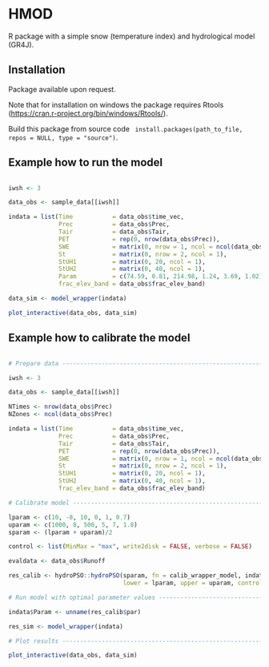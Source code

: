 # HMOD

R package with a simple snow (temperature index) and hydrological model (GR4J).

## Installation

Package available upon request.

Note that for installation on windows the package requires Rtools (https://cran.r-project.org/bin/windows/Rtools/).

Build this package from source code ``` install.packages(path_to_file, repos = NULL, type = "source")```.

## Example how to run the model

```R

iwsh <- 3

data_obs <- sample_data[[iwsh]]

indata = list(Time           = data_obs$time_vec,
              Prec           = data_obs$Prec,
              Tair           = data_obs$Tair,
              PET            = rep(0, nrow(data_obs$Prec)),
              SWE            = matrix(0, nrow = 1, ncol = ncol(data_obs$Prec)),
              St             = matrix(0, nrow = 2, ncol = 1),
              StUH1          = matrix(0, 20, ncol = 1),
              StUH2          = matrix(0, 40, ncol = 1),
              Param          = c(74.59, 0.81, 214.98, 1.24, 3.69, 1.02),
              frac_elev_band = data_obs$frac_elev_band)

data_sim <- model_wrapper(indata)

plot_interactive(data_obs, data_sim)

```

## Example how to calibrate the model

```R

# Prepare data ------------------------------------------------------------

iwsh <- 3

data_obs <- sample_data[[iwsh]]

NTimes <- nrow(data_obs$Prec)
NZones <- ncol(data_obs$Prec)

indata = list(Time           = data_obs$time_vec,
              Prec           = data_obs$Prec,
              Tair           = data_obs$Tair,
              PET            = rep(0, nrow(data_obs$Prec)),
              SWE            = matrix(0, nrow = 1, ncol = ncol(data_obs$Prec)),
              St             = matrix(0, nrow = 2, ncol = 1),
              StUH1          = matrix(0, 20, ncol = 1),
              StUH2          = matrix(0, 40, ncol = 1),
              frac_elev_band = data_obs$frac_elev_band)

# Calibrate model ---------------------------------------------------------

lparam <- c(10, -8, 10, 0, 1, 0.7)
uparam <- c(1000, 8, 500, 5, 7, 1.8)
sparam <- (lparam + uparam)/2

control <- list(MinMax = "max", write2disk = FALSE, verbose = FALSE)

evaldata <- data_obs$Runoff

res_calib <- hydroPSO::hydroPSO(sparam, fn = calib_wrapper_model, indata, evaldata,
                                lower = lparam, upper = uparam, control = control)

# Run model with optimal parameter values ---------------------------------

indata$Param <- unname(res_calib$par)

res_sim <- model_wrapper(indata)

# Plot results ------------------------------------------------------------

plot_interactive(data_obs, data_sim)

```

